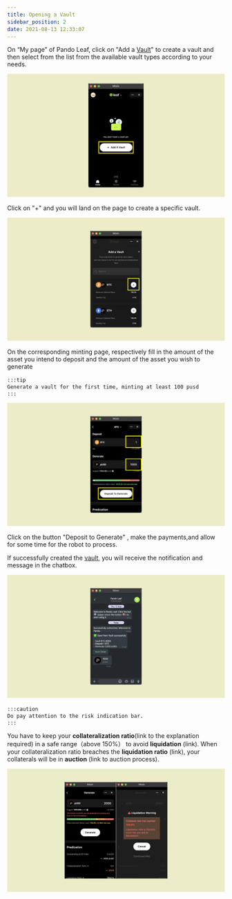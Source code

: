 ```yaml
---
title: Opening a Vault  
sidebar_position: 2
date: 2021-08-13 12:33:07
---
```


On “My page” of Pando Leaf, click on "Add a [Vault](https://docs.pando.im/docs/leaf/key-concepts/vaults)" to create a vault and then select from the list from the available vault types according to your needs. 

![](../assets/leaf-open-vault-p1.png)

Click on "+" and you will land on the page to create a specific vault. 

![](../assets/add-a-vault-p2.png)

On the corresponding minting page, respectively fill in the amount of the asset you intend to deposit and the amount of the asset you wish to generate

````mdx-code-block
:::tip
Generate a vault for the first time, minting at least 100 pusd
:::
````

![](../assets/leaf-open-vault-p3.png)


Click on the button "Deposit to Generate" , make the payments,and allow for some time for the robot to process. 

If successfully created the [vault](https://docs.pando.im/docs/leaf/key-concepts/vaults), you will receive the notification and message in the chatbox. 

![](../assets/add-a-vault-p4.png)


````mdx-code-block
:::caution
Do pay attention to the risk indication bar.
:::
````

You have to keep your **collateralization ratio**(link to the explanation required) in a safe range（above 150%） to avoid **liquidation** (link). When your collateralization ratio breaches the **liquidation ratio** (link), your collaterals will be in **auction** (link to auction process).  

![](../assets/add-a-vault-p5.png)


